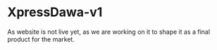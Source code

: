 # XpressDawa-v1
As website is not live yet, as we are working on it to shape it as a final product for the market.
